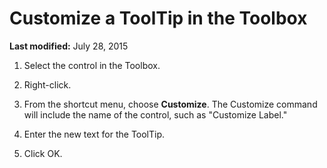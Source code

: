 
# Customize a ToolTip in the Toolbox

 **Last modified:** July 28, 2015



1. Select the control in the Toolbox.
    
2. Right-click.
    
3. From the shortcut menu, choose  **Customize**. The Customize command will include the name of the control, such as "Customize Label."
    
4. Enter the new text for the ToolTip.
    
5. Click OK.
    

